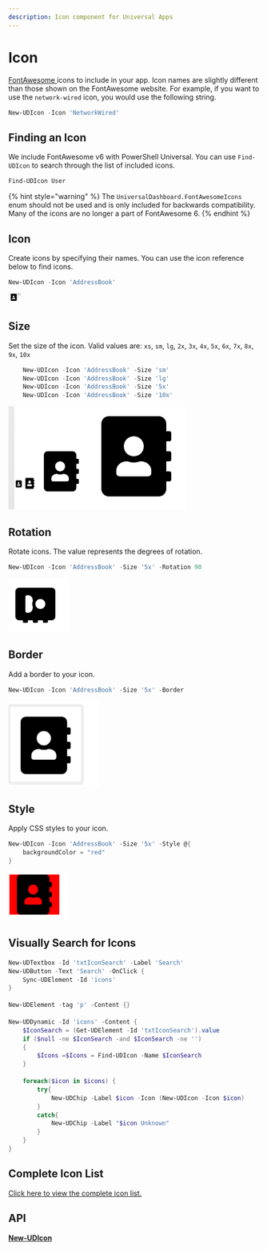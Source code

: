 ```yaml
---
description: Icon component for Universal Apps
---
```


# Icon

[FontAwesome ](https://fontawesome.com/?from=io)icons to include in your app. Icon names are slightly different than those shown on the FontAwesome website. For example, if you want to use the `network-wired` icon, you would use the following string.&#x20;

```powershell
New-UDIcon -Icon 'NetworkWired'
```

## Finding an Icon

We include FontAwesome v6 with PowerShell Universal. You can use `Find-UDIcon` to search through the list of included icons.&#x20;

```powershell
Find-UDIcon User
```

{% hint style="warning" %}
The `UniversalDashboard.FontAwesomeIcons` enum should not be used and is only included for backwards compatibility. Many of the icons are no longer a part of FontAwesome 6.
{% endhint %}

## Icon

Create icons by specifying their names. You can use the icon reference below to find icons.

```powershell
New-UDIcon -Icon 'AddressBook'
```

![](<../../../.gitbook/assets/image (173).png>)

## Size

Set the size of the icon. Valid values are: `xs`, `sm`, `lg`, `2x`, `3x`, `4x`, `5x`, `6x`, `7x`, `8x`, `9x`, `10x`

```powershell
    New-UDIcon -Icon 'AddressBook' -Size 'sm'
    New-UDIcon -Icon 'AddressBook' -Size 'lg'
    New-UDIcon -Icon 'AddressBook' -Size '5x'
    New-UDIcon -Icon 'AddressBook' -Size '10x'
```

![](<../../../.gitbook/assets/image (525).png>)

## Rotation

Rotate icons. The value represents the degrees of rotation.

```powershell
New-UDIcon -Icon 'AddressBook' -Size '5x' -Rotation 90
```

![](<../../../.gitbook/assets/image (191).png>)

## Border

Add a border to your icon.

```powershell
New-UDIcon -Icon 'AddressBook' -Size '5x' -Border
```

![](<../../../.gitbook/assets/image (201).png>)

## Style

Apply CSS styles to your icon.

```powershell
New-UDIcon -Icon 'AddressBook' -Size '5x' -Style @{
    backgroundColor = "red"
}
```

![](<../../../.gitbook/assets/image (482).png>)

## Visually Search for Icons

```powershell
New-UDTextbox -Id 'txtIconSearch' -Label 'Search' 
New-UDButton -Text 'Search' -OnClick {
    Sync-UDElement -Id 'icons'
}

New-UDElement -tag 'p' -Content {}

New-UDDynamic -Id 'icons' -Content {
    $IconSearch = (Get-UDElement -Id 'txtIconSearch').value
    if ($null -ne $IconSearch -and $IconSearch -ne '')
    {
        $Icons =$Icons = Find-UDIcon -Name $IconSearch
    }

    foreach($icon in $icons) {
        try{
            New-UDChip -Label $icon -Icon (New-UDIcon -Icon $icon)
        }
        catch{
            New-UDChip -Label "$icon Unknown" 
        }
    }
}
```

## Complete Icon List

[Click here to view the complete icon list. ](https://gist.github.com/adamdriscoll/8a5d12b0ac5641bc1083bebf921f56fe)

## API

[**New-UDIcon**](https://github.com/ironmansoftware/universal-docs/blob/master/cmdlets/New-UDIcon.txt)

